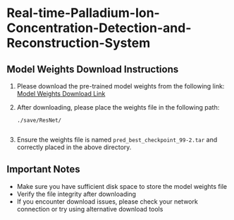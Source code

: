 # Real-time-Palladium-Ion-Concentration-Detection-and-Reconstruction-System

## Model Weights Download Instructions

1. Please download the pre-trained model weights from the following link:
   [Model Weights Download Link](https://drive.google.com/file/d/1p3BVzsq9QPPIeQo2F2oYvPi1T2SlQ6Zt/view?usp=drive_link)

2. After downloading, please place the weights file in the following path:
   ```
   ./save/ResNet/
   ```
   ```

3. Ensure the weights file is named `pred_best_checkpoint_99-2.tar` and correctly placed in the above directory.

## Important Notes

- Make sure you have sufficient disk space to store the model weights file
- Verify the file integrity after downloading
- If you encounter download issues, please check your network connection or try using alternative download tools

